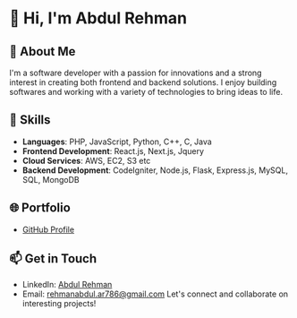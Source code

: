 # 👋 Hi, I'm Abdul Rehman

## 👀 About Me

I'm a software developer with a passion for innovations and a strong interest in creating both frontend and backend solutions. I enjoy building softwares and working with a variety of technologies to bring ideas to life.

## 💼 Skills

- **Languages**: PHP, JavaScript, Python, C++, C, Java
- **Frontend Development**: React.js, Next.js, Jquery
- **Cloud Services**: AWS, EC2, S3 etc
- **Backend Development**: CodeIgniter, Node.js, Flask, Express.js, MySQL, SQL, MongoDB
## 🌐 Portfolio

- [GitHub Profile](https://github.com/abdulrehman043)

## 📫 Get in Touch

- LinkedIn: [Abdul Rehman](https://www.linkedin.com/in/abdulrehman043)
- Email: rehmanabdul.ar786@gmail.com
Let's connect and collaborate on interesting projects!
